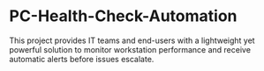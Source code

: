 # PC-Health-Check-Automation
This project provides IT teams and end-users with a lightweight yet powerful solution to monitor workstation performance and receive automatic alerts before issues escalate.

